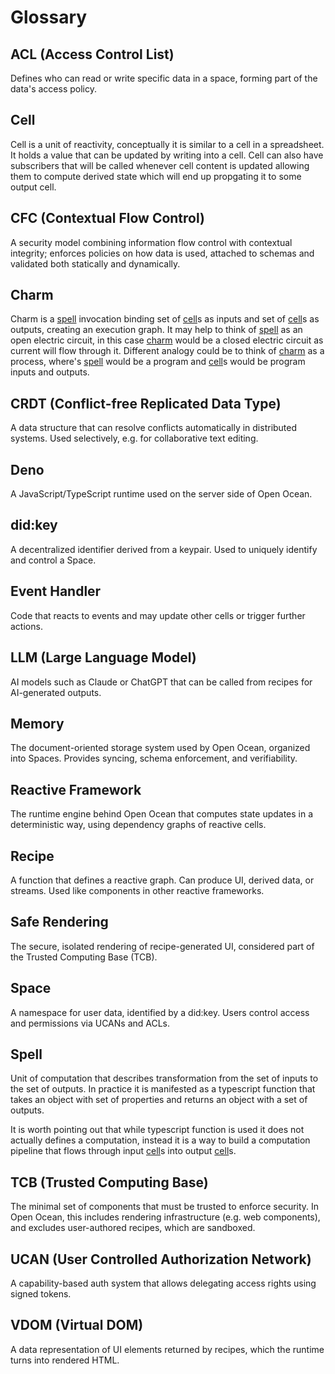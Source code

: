 # Glossary

## ACL (Access Control List)

Defines who can read or write specific data in a space, forming part of the data's access policy.

## Cell

Cell is a unit of reactivity, conceptually it is similar to a cell in a spreadsheet. It holds a value that can be updated by writing into a cell. Cell can also have subscribers that will be called whenever cell content is updated allowing them to compute derived state which will end up propgating it to some output cell.

## CFC (Contextual Flow Control)

A security model combining information flow control with contextual integrity; enforces policies on how data is used, attached to schemas and validated both statically and dynamically.

## Charm

Charm is a [spell] invocation binding set of [cell]s as inputs and set of [cell]s as outputs, creating an execution graph. It may help to think of [spell] as an open electric circuit, in this case [charm] would be a closed electric circuit as current will flow through it. Different analogy could be to think of [charm] as a process, where's [spell] would be a program and [cell]s would be program inputs and outputs.

## CRDT (Conflict-free Replicated Data Type)

A data structure that can resolve conflicts automatically in distributed systems. Used selectively, e.g. for collaborative text editing.

## Deno

A JavaScript/TypeScript runtime used on the server side of Open Ocean.

## did:key

A decentralized identifier derived from a keypair. Used to uniquely identify and control a Space.

## Event Handler

Code that reacts to events and may update other cells or trigger further actions.

## LLM (Large Language Model)

AI models such as Claude or ChatGPT that can be called from recipes for AI-generated outputs.

## Memory

The document-oriented storage system used by Open Ocean, organized into Spaces. Provides syncing, schema enforcement, and verifiability.

## Reactive Framework

The runtime engine behind Open Ocean that computes state updates in a deterministic way, using dependency graphs of reactive cells.

## Recipe

A function that defines a reactive graph. Can produce UI, derived data, or streams. Used like components in other reactive frameworks.

## Safe Rendering

The secure, isolated rendering of recipe-generated UI, considered part of the Trusted Computing Base (TCB).

## Space

A namespace for user data, identified by a did:key. Users control access and permissions via UCANs and ACLs.

## Spell

Unit of computation that describes transformation from the set of inputs to the set of outputs. In practice it is manifested as a typescript function that takes an object with set of properties and returns an object with a set of outputs.

It is worth pointing out that while typescript function is used it does not actually defines a computation, instead it is a way to build a computation pipeline that flows through input [cell]s into output [cell]s.

## TCB (Trusted Computing Base)

The minimal set of components that must be trusted to enforce security. In Open Ocean, this includes rendering infrastructure (e.g. web components), and excludes user-authored recipes, which are sandboxed.

## UCAN (User Controlled Authorization Network)

A capability-based auth system that allows delegating access rights using signed tokens.

## VDOM (Virtual DOM)

A data representation of UI elements returned by recipes, which the runtime turns into rendered HTML.

[spell]:#spell
[cell]:#cell
[charm]:#charm
[acl]:#acl-access-control-list
[cfc]:#cfc-contextual-flow-control
[crdt]:#crdt-conflict-free-replicated-data-type
[deno]:#deno
[did:key]:#didkey
[event-handler]:#event-handler
[llm]:#llm-large-language-model
[memory]:#memory
[reactive-framework]:#reactive-framework
[recipe]:#recipe
[safe-rendering]:#safe-rendering
[space]:#space
[tcb]:#tcb-trusted-computing-base
[ucan]:#ucan-user-controlled-authorization-network
[vdom]:#vdom-virtual-dom
